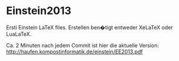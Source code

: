 Einstein2013
============
Ersti Einstein LaTeX files. Erstellen ben�tigt entweder XeLaTeX  oder LuaLaTeX.

Ca. 2 Minuten nach jedem Commit ist hier die aktuelle Version: http://haufen.kompostinformatik.de/einstein/EE2013.pdf

